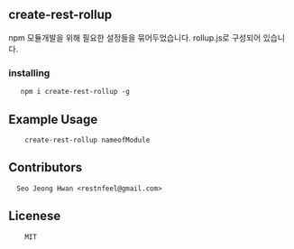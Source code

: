 ## create-rest-rollup

npm 모듈개발을 위해 필요한 설정들을 묶어두었습니다.
rollup.js로 구성되어 있습니다.

### installing

```
   npm i create-rest-rollup -g
```

## Example Usage

```
    create-rest-rollup nameofModule
```

## Contributors

```
  Seo Jeong Hwan <restnfeel@gmail.com>
```

## Licenese

```
    MIT
```
